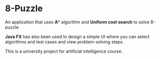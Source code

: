 # 8-Puzzle
An application that uses **A*** algorithm and **Uniform cost search** to solve 8-puzzle.

**Java FX** has also been used to design a simple UI where you can select algorithms and test cases and view problem-solving steps.

This is a university project for artificial intelligence course.
